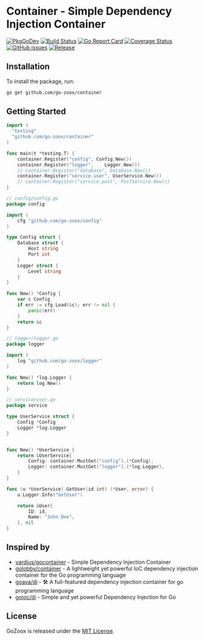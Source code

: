 # Container - Simple Dependency Injection Container

[![PkgGoDev](https://pkg.go.dev/badge/github.com/go-zoox/container)](https://pkg.go.dev/github.com/go-zoox/container)
[![Build Status](https://github.com/go-zoox/container/actions/workflows/ci.yml/badge.svg?branch=master)](https://github.com/go-zoox/container/actions/workflows/ci.yml)
[![Go Report Card](https://goreportcard.com/badge/github.com/go-zoox/container)](https://goreportcard.com/report/github.com/go-zoox/container)
[![Coverage Status](https://coveralls.io/repos/github/go-zoox/container/badge.svg?branch=master)](https://coveralls.io/github/go-zoox/container?branch=master)
[![GitHub issues](https://img.shields.io/github/issues/go-zoox/container.svg)](https://github.com/go-zoox/container/issues)
[![Release](https://img.shields.io/github/tag/go-zoox/container.svg?label=Release)](https://github.com/go-zoox/container/tags)

## Installation
To install the package, run:
```bash
go get github.com/go-zoox/container
```

## Getting Started

```go
import (
  "testing"
  "github.com/go-zoox/container"
)

func main(t *testing.T) {
	container.Register("config", Config.New())
	container.Register("logger",	Logger.New())
	// container.Register("database", Database.New())
	container.Register("service.user", UserService.New())
	// container.Register("service.post", PostService.New())
}
```

```go
// config/config.go
package config

import (
	cfg "github.com/go-zoox/config"
)

type Config struct {
	Database struct {
		Host string
		Port int
	}
	Logger struct {
		Level string
	}
}

func New() *Config {
	var c Config
	if err := cfg.Load(&c); err != nil {
		panic(err)
	}
	return &c
}
```

```go
// logger/logger.go
package logger

import (
	log "github.com/go-zoox/logger"
)

func New() *log.Logger {
	return log.New()
}
```

```go
// service/user.go
package service

type UserService struct {
	Config *Config
	Logger *log.Logger
}


func New() *UserService {
	return &UserService{
		Config: container.MustGet("config").(*Config),
		Logger: container.MustGet("logger").(*log.Logger),
	}
}

func (u *UserService) GetUser(id int) (*User, error) {
	u.Logger.Info("GetUser")

	return &User{
		ID: id,
		Name: "John Doe",
	}, nil
}
```

## Inspired by
* [vardius/gocontainer](https://github.com/vardius/gocontainer) - Simple Dependency Injection Container
* [golobby/container](https://github.com/golobby/container) - A lightweight yet powerful IoC dependency injection container for the Go programming language
* [goava/di](https://github.com/goava/di) - 🛠 A full-featured dependency injection container for go programming language
* [goioc/di](https://github.com/goioc/di) - Simple and yet powerful Dependency Injection for Go


## License
GoZoox is released under the [MIT License](./LICENSE).
